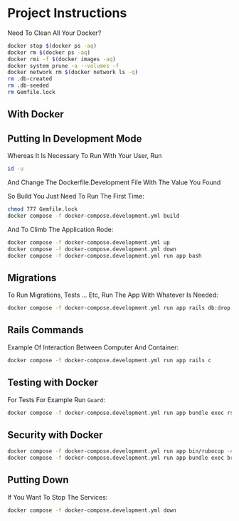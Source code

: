 # Project Instructions

Need To Clean All Your Docker?

```bash
docker stop $(docker ps -aq)
docker rm $(docker ps -aq)
docker rmi -f $(docker images -aq)
docker system prune -a --volumes -f
docker network rm $(docker network ls -q)
rm .db-created
rm .db-seeded
rm Gemfile.lock
```

## With Docker

## Putting In Development Mode

Whereas It Is Necessary To Run With Your User, Run

```bash
id -u
```

And Change The Dockerfile.Development File With The Value You Found

So Build You Just Need To Run The First Time:

```bash
chmod 777 Gemfile.lock
docker compose -f docker-compose.development.yml build
```

And To Climb The Application Rode:

```bash
docker compose -f docker-compose.development.yml up
docker compose -f docker-compose.development.yml down
docker compose -f docker-compose.development.yml run app bash
```

## Migrations

To Run Migrations, Tests ... Etc, Run The App With Whatever Is Needed:

```bash
docker compose -f docker-compose.development.yml run app rails db:drop db:create db:migrate
```

## Rails Commands

Example Of Interaction Between Computer And Container:

```bash
docker compose -f docker-compose.development.yml run app rails c
```

## Testing with Docker

For Tests For Example Run `Guard`:

```bash
docker compose -f docker-compose.development.yml run app bundle exec rspec .
```

## Security with Docker

```bash
docker compose -f docker-compose.development.yml run app bin/rubocop -A
docker compose -f docker-compose.development.yml run app bundle exec brakeman
```

## Putting Down

If You Want To Stop The Services:

```bash
docker compose -f docker-compose.development.yml down
```
